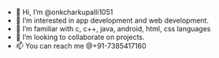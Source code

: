 - 👋 Hi, I’m @onkcharkupalli1051
- 👀 I’m interested in app development and web development.
- 🌱 I’m familiar with c, c++, java, android, html, css languages
- 💞️ I’m looking to collaborate on projects.
- 📫 You can reach me @+91-7385417160

<!---
onkcharkupalli1051/onkcharkupalli1051 is a ✨ special ✨ repository because its `README.md` (this file) appears on your GitHub profile.
You can click the Preview link to take a look at your changes.
--->
